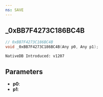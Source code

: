 ```yaml
---
ns: SAVE
---
```

## _0xBB7F4273C186BC4B

```c
// 0xBB7F4273C186BC4B
void _0xBB7F4273C186BC4B(Any p0, Any p1);
```

```
NativeDB Introduced: v1207
```

## Parameters
* **p0**:
* **p1**:
